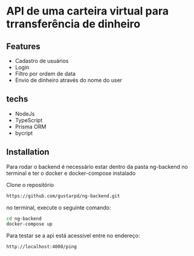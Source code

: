 # API de uma carteira virtual para trransferência de dinheiro

## Features

- Cadastro de usuários
- Login 
- Filtro por ordem de data
- Envio de dinheiro através do nome do user
## techs 

- NodeJs
- TypeScript 
- Prisma ORM
- bycript

## Installation

Para rodar o backend é necessário estar dentro da pasta ng-backend 
no terminal e ter o docker e docker-compose instalado

Clone o repositório

```sh
https://github.com/gustarpd/ng-backend.git
```
no terminal, execute o seguinte comando:

```sh
cd ng-backend
docker-compose up

```


Para testar se a api está acessível entre no endereço:

```sh
http://localhost:4000/ping 
```
